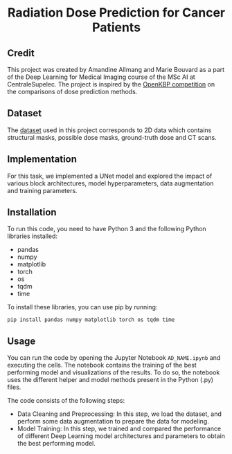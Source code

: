 # <center>Radiation Dose Prediction for Cancer Patients</center>


## Credit
This project was created by Amandine Allmang and Marie Bouvard as a part of the Deep Learning for Medical Imaging course of the MSc AI at CentraleSupelec. The project is inspired by the [OpenKBP competition](https://www.aapm.org/GrandChallenge/OpenKBP/) on the comparisons of dose prediction methods.

## Dataset
The [dataset](https://github.com/soniamartinot/MVA-Dose-Prediction.git) used in this project corresponds to 2D data which contains structural masks, possible dose masks, ground-truth dose and CT scans.

## Implementation
For this task, we implemented a UNet model and explored the impact of various block architectures, model hyperparameters, data augmentation and training parameters.

## Installation
To run this code, you need to have Python 3 and the following Python libraries installed: 
- pandas 
- numpy 
- matplotlib 
- torch
- os
- tqdm 
- time

To install these libraries, you can use pip by running:

`pip install pandas numpy matplotlib torch os tqdm time`

## Usage
You can run the code by opening the Jupyter Notebook `AD_NAME.ipynb` and executing the cells. The notebook contains the training of the best performing model and visualizations of the results. To do so, the notebook uses the different helper and model methods present in the Python (.py) files.

The code consists of the following steps:

- Data Cleaning and Preprocessing: In this step, we load the dataset, and perform some data augmentation to prepare the data for modeling.
- Model Training: In this step, we trained and compared the performance of different Deep Learning model architectures and parameters to obtain the best performing model.



